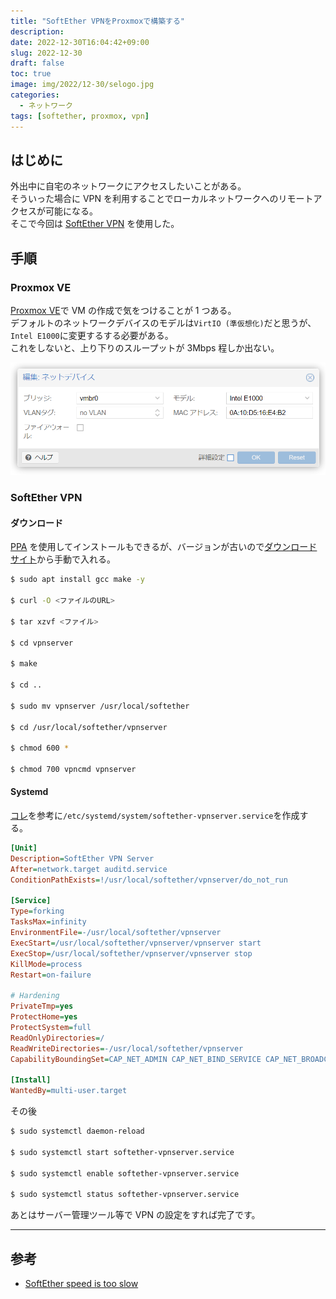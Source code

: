 ```yaml
---
title: "SoftEther VPNをProxmoxで構築する"
description:
date: 2022-12-30T16:04:42+09:00
slug: 2022-12-30
draft: false
toc: true
image: img/2022/12-30/selogo.jpg
categories:
  - ネットワーク
tags: [softether, proxmox, vpn]
---
```


## はじめに

外出中に自宅のネットワークにアクセスしたいことがある。  
そういった場合に VPN を利用することでローカルネットワークへのリモートアクセスが可能になる。  
そこで今回は [SoftEther VPN](https://ja.softether.org/) を使用した。

## 手順

### Proxmox VE

[Proxmox VE](https://www.proxmox.com/en/)で VM の作成で気をつけることが 1 つある。  
デフォルトのネットワークデバイスのモデルは`VirtIO (準仮想化)`だと思うが、`Intel E1000`に変更するする必要がある。  
これをしないと、上り下りのスループットが 3Mbps 程しか出ない。

![](img/2022/12-30/net-device.png)

### SoftEther VPN

#### ダウンロード

[PPA](https://code.launchpad.net/~paskal-07/+archive/ubuntu/softethervpn) を使用してインストールもできるが、バージョンが古いので[ダウンロードサイト](https://ja.softether.org/5-download)から手動で入れる。

```bash
$ sudo apt install gcc make -y

$ curl -O <ファイルのURL>

$ tar xzvf <ファイル>

$ cd vpnserver

$ make

$ cd ..

$ sudo mv vpnserver /usr/local/softether

$ cd /usr/local/softether/vpnserver

$ chmod 600 *

$ chmod 700 vpncmd vpnserver
```

#### Systemd

[コレ](https://github.com/SoftEtherVPN/SoftEtherVPN/blob/master/systemd/softether-vpnserver.service)を参考に`/etc/systemd/system/softether-vpnserver.service`を作成する。

```ini
[Unit]
Description=SoftEther VPN Server
After=network.target auditd.service
ConditionPathExists=!/usr/local/softether/vpnserver/do_not_run

[Service]
Type=forking
TasksMax=infinity
EnvironmentFile=-/usr/local/softether/vpnserver
ExecStart=/usr/local/softether/vpnserver/vpnserver start
ExecStop=/usr/local/softether/vpnserver/vpnserver stop
KillMode=process
Restart=on-failure

# Hardening
PrivateTmp=yes
ProtectHome=yes
ProtectSystem=full
ReadOnlyDirectories=/
ReadWriteDirectories=-/usr/local/softether/vpnserver
CapabilityBoundingSet=CAP_NET_ADMIN CAP_NET_BIND_SERVICE CAP_NET_BROADCAST CAP_NET_RAW CAP_SYS_NICE CAP_SYSLOG CAP_SETUID

[Install]
WantedBy=multi-user.target
```

その後

```bash
$ sudo systemctl daemon-reload

$ sudo systemctl start softether-vpnserver.service

$ sudo systemctl enable softether-vpnserver.service

$ sudo systemctl status softether-vpnserver.service
```

あとはサーバー管理ツール等で VPN の設定をすれば完了です。

---

## 参考

- [SoftEther speed is too slow](https://forum.vpngate.net/viewtopic.php?t=66972)
